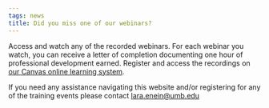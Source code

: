 ```yaml
---
tags: news
title: Did you miss one of our webinars?
---
```

Access and watch any of the recorded webinars. For each webinar you watch, you can receive a letter of completion documenting one hour of professional development earned. Register and access the recordings on [our Canvas online learning system](https://ici.instructure.com/enroll/T8G3YG).

If you need any assistance navigating this website and/or registering for any of the training events please contact lara.enein@umb.edu